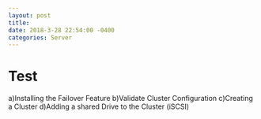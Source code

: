 ```yaml
--- 
layout: post 
title: 
date: 2018-3-28 22:54:00 -0400 
categories: Server 
---
```


# Test
 
 a)Installing the Failover Feature
 b)Validate Cluster Configuration
 c)Creating a Cluster
 d)Adding a shared Drive to the Cluster (iSCSI)